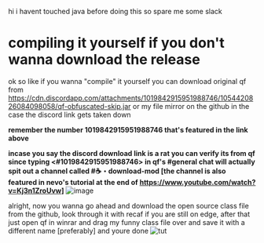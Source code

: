 hi i havent touched java before doing this so spare me some slack

# compiling it yourself if you don't wanna download the release
ok so like if you wanna "compile" it yourself you can download original qf from
https://cdn.discordapp.com/attachments/1019842915951988746/1054420826084098058/qf-obfuscated-skip.jar or my file mirror on the github in the case the discord link gets taken down

**remember the number 1019842915951988746 that's featured in the link above**

**incase you say the discord download link is a rat you can verify its from qf since typing <#1019842915951988746> in qf's #general chat will actually spit out a channel called #☕・download-mod [the channel is also featured in nevo's tutorial at the end of https://www.youtube.com/watch?v=Kj3n1ZroUvw]**
![image](https://user-images.githubusercontent.com/123343953/218361429-8e029023-4e1e-417e-b0da-4360f53a7f91.png)

alright, now you wanna go ahead and download the open source class file from the github, look through it with recaf if you are 
still on edge, after that just open qf in winrar and drag my funny class file over and save it with a different name [preferably] and youre done
![tut](https://user-images.githubusercontent.com/123343953/217662317-7a446a62-79db-44bc-b97d-302fef199cec.png)

